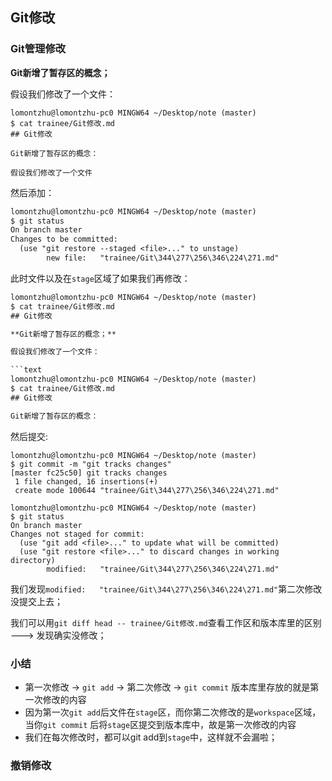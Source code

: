 ## Git修改

### Git管理修改

**Git新增了暂存区的概念；**

假设我们修改了一个文件：

```text
lomontzhu@lomontzhu-pc0 MINGW64 ~/Desktop/note (master)
$ cat trainee/Git修改.md
## Git修改

Git新增了暂存区的概念：

假设我们修改了一个文件
```

然后添加：

```txt
lomontzhu@lomontzhu-pc0 MINGW64 ~/Desktop/note (master)
$ git status
On branch master
Changes to be committed:
  (use "git restore --staged <file>..." to unstage)
        new file:   "trainee/Git\344\277\256\346\224\271.md"
```

此时文件以及在`stage`区域了如果我们再修改：

```txt
lomontzhu@lomontzhu-pc0 MINGW64 ~/Desktop/note (master)
$ cat trainee/Git修改.md
## Git修改

**Git新增了暂存区的概念；**

假设我们修改了一个文件：

​```text
lomontzhu@lomontzhu-pc0 MINGW64 ~/Desktop/note (master)
$ cat trainee/Git修改.md
## Git修改

Git新增了暂存区的概念：
```

然后提交:

```git
lomontzhu@lomontzhu-pc0 MINGW64 ~/Desktop/note (master)
$ git commit -m "git tracks changes"
[master fc25c50] git tracks changes
 1 file changed, 16 insertions(+)
 create mode 100644 "trainee/Git\344\277\256\346\224\271.md"

lomontzhu@lomontzhu-pc0 MINGW64 ~/Desktop/note (master)
$ git status
On branch master
Changes not staged for commit:
  (use "git add <file>..." to update what will be committed)
  (use "git restore <file>..." to discard changes in working directory)
        modified:   "trainee/Git\344\277\256\346\224\271.md"
```

我们发现`modified:   "trainee/Git\344\277\256\346\224\271.md"`第二次修改没提交上去；

我们可以用`git diff head -- trainee/Git修改.md`查看工作区和版本库里的区别 ---> 发现确实没修改；

### 小结

+ 第一次修改 -> `git add` -> 第二次修改 -> `git commit` 版本库里存放的就是第一次修改的内容
+ 因为第一次`git add`后文件在`stage`区，而你第二次修改的是`workspace`区域，当你`git commit` 后将`stage`区提交到版本库中，故是第一次修改的内容
+ 我们在每次修改时，都可以git add到`stage`中，这样就不会漏啦；

### 撤销修改

